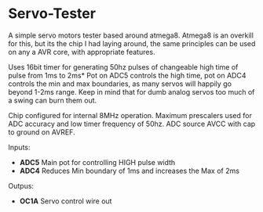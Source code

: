 # Servo-Tester
A simple servo motors tester based around atmega8. Atmega8 is an overkill for this, but its the chip I had laying around,
the same principles can be used on any a AVR core, with appropriate features.

Uses 16bit timer for generating 50hz pulses of changeable high time of pulse from 1ms to 2ms*
Pot on ADC5 controls the high time, pot on ADC4 controls the min and max boundaries, as many servos will happily go beyond 1-2ms range. Keep in mind that for dumb analog servos too much of a swing can burn them out.

Chip configured for internal 8MHz operation. Maximum prescalers used for ADC accuracy  and low timer frequency of 50hz. ADC source AVCC with cap to ground on AVREF.

Inputs:

- __ADC5__ Main pot for controlling HIGH pulse width
- __ADC4__ Reduces Min boundary of 1ms and increases the Max of 2ms

Outpus:

- __OC1A__ Servo control wire out